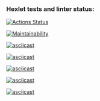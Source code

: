 ### Hexlet tests and linter status:

[![Actions Status](https://github.com/Nintenda/frontend-project-44/actions/workflows/hexlet-check.yml/badge.svg)](https://github.com/Nintenda/frontend-project-44/actions)

[![Maintainability](https://api.codeclimate.com/v1/badges/de4746ae1d0e8b3633d6/maintainability)](https://codeclimate.com/github/Nintenda/frontend-project-44/maintainability)

[![asciicast](https://asciinema.org/a/qt9p2VRvQvUnnHIPa8ZqHa0k8.svg)](https://asciinema.org/a/qt9p2VRvQvUnnHIPa8ZqHa0k8)

[![asciicast](https://asciinema.org/a/JZA3KLD3uMs3p0P3Wuvw1MSKc.svg)](https://asciinema.org/a/JZA3KLD3uMs3p0P3Wuvw1MSKc)

[![asciicast](https://asciinema.org/a/PpAiDpdUvIM4aNpicgmROga7n.svg)](https://asciinema.org/a/PpAiDpdUvIM4aNpicgmROga7n)

[![asciicast](https://asciinema.org/a/zncIkV0w3e2u9AWnQgMqVqXn1.svg)](https://asciinema.org/a/zncIkV0w3e2u9AWnQgMqVqXn1)

[![asciicast](https://asciinema.org/a/HP1dO8e6DUL2ziXw3TPHgNUui.svg)](https://asciinema.org/a/HP1dO8e6DUL2ziXw3TPHgNUui)